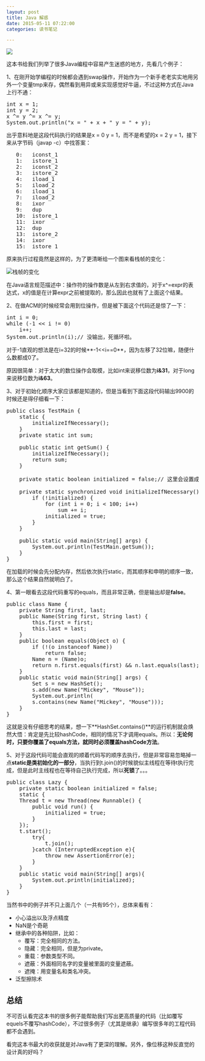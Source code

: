 ```yaml
---
layout: post
title: Java 解惑
date: 2015-05-11 07:22:00
categories: 读书笔记

---
```


![](http://img5.douban.com/mpic/s1491187.jpg)

这本书给我们列举了很多Java编程中容易产生迷惑的地方，先看几个例子：

1、在刚开始学编程的时候都会遇到swap操作，开始作为一个新手老老实实地用另外一个变量tmp来存，偶然看到用异或来实现感觉好牛逼，不过这种方式在Java上行不通：

<pre class="prettyprint prettyprinted">
int x = 1;
int y = 2;
x ^= y ^= x ^= y;
System.out.println("x = " + x + " y = " + y);
</pre>

出乎意料地是这段代码执行的结果是x = 0 y = 1，而不是希望的x = 2 y = 1，接下来从字节码（javap -c）中找答案：

<pre class="prettyprint prettyprinted">
   0:   iconst_1
   1:   istore_1
   2:   iconst_2
   3:   istore_2
   4:   iload_1
   5:   iload_2
   6:   iload_1
   7:   iload_2
   8:   ixor
   9:   dup
   10:  istore_1
   11:  ixor
   12:  dup
   13:  istore_2
   14:  ixor
   15:  istore_1
</pre>
原来执行过程竟然是这样的，为了更清晰给一个图来看栈帧的变化：

![栈帧的变化](http://7xiz10.com1.z0.glb.clouddn.com/Java解惑-Stack.png)

在Java语言规范描述中：操作符的操作数是从左到右求值的，对于x^=expr的表达式，x的值是在计算expr之前被提取的，那么因此也就有了上面这个结果。

2、在做ACM的时候经常会用到位操作，但是被下面这个代码还是惊了一下：

<pre class="prettyprint linenums lang-c prettyprinted">
int i = 0;
while (-1 << i != 0)
    i++;
System.out.println(i);// 没输出，死循环啦。
</pre>

对于-1直观的想法是在i=32的时候**-1\<\<i==0**，因为左移了32位嘛，随便什么数都成0了。

原因很简单：对于太大的数位操作会取模，比如int来说移位数为**i&31**，对于long来说移位数为**i&63**。

3、对于初始化顺序大家应该都是知道的，但是当看到下面这段代码输出9900的时候还是得仔细看一下：
<pre class="prettyprint prettyprinted">
public class TestMain {
    static {
        initializeIfNecessary();
    }
    private static int sum;

    public static int getSum() {
        initializeIfNecessary();
        return sum;
    }

    private static boolean initialized = false;// 这里会设置成false。

    private static synchronized void initializeIfNecessary() {
        if (!initialized) {
            for (int i = 0; i < 100; i++)
                sum += i;
            initialized = true;
        }
    }

    public static void main(String[] args) {
        System.out.println(TestMain.getSum());
    }
}
</pre>
在加载的时候会先分配内存，然后依次执行static，而其顺序和申明的顺序一致，那么这个结果自然就明白了。

4、第一眼看去这段代码重写的equals，而且非常正确，但是输出却是**false**。
<pre class="prettyprint prettyprinted">
public class Name {
	private String first, last;
	public Name(String first, String last) {
		this.first = first;
		this.last = last;
	}
	public boolean equals(Object o) {
		if (!(o instanceof Name))
			return false;
		Name n = (Name)o;
		return n.first.equals(first) && n.last.equals(last);
	}
	public static void main(String[] args) {
		Set s = new HashSet();
		s.add(new Name("Mickey", "Mouse"));
		System.out.println(
		s.contains(new Name("Mickey", "Mouse")));
	}
}
</pre>
这就是没有仔细思考的结果，想一下**HashSet.contains()**的运行机制就会焕然大悟：肯定是先比较hashCode，相同的情况下才调用equals。所以：**无论何时，只要你覆盖了equals方法，就同时必须覆盖hashCode方法**。

5、对于这段代码可能会直观的顺着代码写的顺序去执行，但是非常容易忽略掉一点**static是类初始化的一部分**，当执行到t.join()的时候貌似主线程在等待t执行完成，但是此时主线程也在等待自己执行完成，所以**死锁**了。。。
<pre class="prettyprint prettyprinted">
public class Lazy {
	private static boolean initialized = false;
	static {
	Thread t = new Thread(new Runnable() {
		public void run() {
			initialized = true;
		}
	});
	t.start();
		try{
			t.join();
		}catch (InterruptedException e){
			throw new AssertionError(e);
		}
	}
	public static void main(String[] args){
		System.out.println(initialized);
	}
}
</pre>

当然书中的例子并不只上面几个（一共有95个），总体来看有：

- 小心溢出以及浮点精度
- NaN是个奇葩
- 继承中的各种陷阱，比如：
    - 覆写：完全相同的方法。
    - 隐藏：完全相同，但是为private。
    - 重载：参数类型不同。
    - 遮蔽：外面相同名字的变量被里面的变量遮蔽。
    - 遮掩：用变量名和类名冲突。
- 泛型擦除术

## 总结

不可否认看完这本书的很多例子能帮助我们写出更高质量的代码（比如覆写equels不覆写hashCode），不过很多例子（尤其是继承）编写很多年的工程代码都不会遇到。

看完这本书最大的收获就是对Java有了更深的理解。另外，像位移这种反直觉的设计真的好吗？